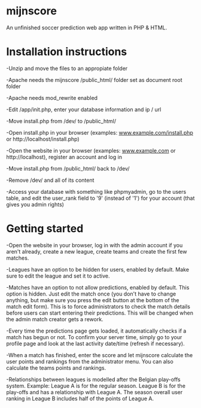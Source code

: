 # mijnscore

An unfinished soccer prediction web app written in PHP & HTML.

# Installation instructions

-Unzip and move the files to an appropiate folder

-Apache needs the mijnscore /public_html/ folder set as document root folder

-Apache needs mod_rewrite enabled

-Edit /app/init.php, enter your database information and ip / url

-Move install.php from /dev/ to /public_html/

-Open install.php in your browser (examples: www.example.com/install.php or http://localhost/install.php)

-Open the website in your browser (examples: www.example.com or http://localhost), register an account and log in

-Move install.php from /public_html/ back to /dev/

-Remove /dev/ and all of its content

-Access your database with something like phpmyadmin, go to the users table, and edit the user_rank field to '9' (instead of '1') for your account (that gives you admin rights)

# Getting started

-Open the website in your browser, log in with the admin account if you aren't already, create a new league, create teams and create the first few matches.

-Leagues have an option to be hidden for users, enabled by default. Make sure to edit the league and set it to active.

-Matches have an option to not allow predictions, enabled by default. This option is hidden. Just edit the match once (you don't have to change anything, but make sure you press the edit button at the bottom of the match edit form). This is to force administrators to check the match details before users can start entering their predictions. This will be changed when the admin match creator gets a rework.

-Every time the predictions page gets loaded, it automatically checks if a match has begun or not. To confirm your server time, simply go to your profile page and look at the last activity date/time (refresh if necessary).

-When a match has finished, enter the score and let mijnscore calculate the user points and rankings from the administrator menu. You can also calculate the teams points and rankings.

-Relationships between leagues is modelled after the Belgian play-offs system. Example: League A is for the regular season. League B is for the play-offs and has a relationship with League A. The season overall user ranking in League B includes half of the points of League A.

